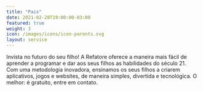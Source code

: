 ```yaml
---
title: "Pais"
date: 2021-02-28T19:00:00-03:00
featured: true
weight: 3
icon: /images/icons/icon-parents.svg
layout: service
---
```


Invista no futuro do seu filho! A Refatore oferece a maneira mais fácil de aprender a programar e dar aos seus filhos as habilidades do século 21. Com uma metodologia inovadora, ensinamos os seus filhos a criarem aplicativos, jogos e websites, de maneira simples, divertida e tecnológica. O melhor: é gratuito, entre em contato.